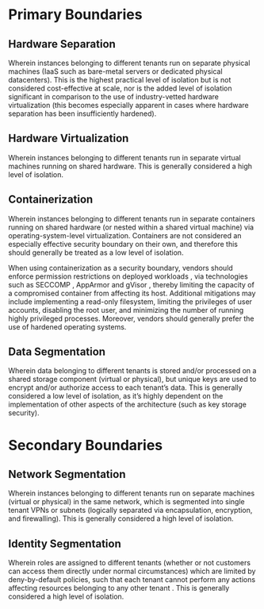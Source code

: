 # Primary Boundaries

## Hardware Separation
Wherein instances belonging to different tenants run on separate physical machines (IaaS such as bare-metal servers or dedicated physical datacenters). This is the highest practical level of isolation but is not considered cost-effective at scale, nor is the added level of isolation significant in comparison to the use of industry-vetted hardware virtualization (this becomes especially apparent in cases where hardware separation has been insufficiently hardened).

## Hardware Virtualization 
Wherein instances belonging to different tenants run in separate virtual machines running on shared hardware. This is generally considered a high level of isolation.

## Containerization
Wherein instances belonging to different tenants run in separate containers running on shared hardware (or nested within a shared virtual machine) via operating-system-level virtualization. Containers are not considered an especially effective security boundary on their own, and therefore this should generally be treated as a low level of isolation.

When using containerization as a security boundary, vendors should enforce permission restrictions on deployed workloads , via technologies such as SECCOMP , AppArmor  and gVisor , thereby limiting the capacity of a compromised container from affecting its host. Additional mitigations may include implementing a read-only filesystem, limiting the privileges of user accounts, disabling the root user, and minimizing the number of running highly privileged processes. Moreover, vendors should generally prefer the use of hardened operating systems.

## Data Segmentation
Wherein data belonging to different tenants is stored and/or processed on a shared storage component (virtual or physical), but unique keys are used to encrypt and/or authorize access to each tenant’s data. This is generally considered a low level of isolation, as it’s highly dependent on the implementation of other aspects of the architecture (such as key storage security).

# Secondary Boundaries

## Network Segmentation 
Wherein instances belonging to different tenants run on separate machines (virtual or physical) in the same network, which is segmented into single tenant VPNs or subnets (logically separated via encapsulation, encryption, and firewalling). This is generally considered a high level of isolation.

## Identity Segmentation
Wherein roles are assigned to different tenants (whether or not customers can access them directly under normal circumstances) which are limited by deny-by-default policies, such that each tenant cannot perform any actions affecting resources belonging to any other tenant . This is generally considered a high level of isolation.
